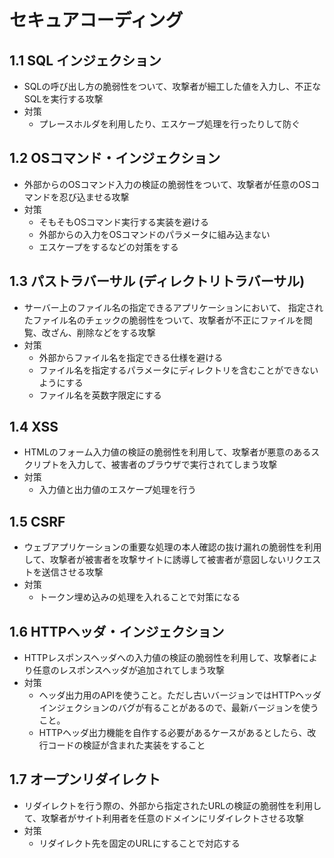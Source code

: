 # セキュアコーディング

## 1.1 SQL インジェクション
- SQLの呼び出し方の脆弱性をついて、攻撃者が細工した値を入力し、不正なSQLを実行する攻撃
- 対策
  - プレースホルダを利用したり、エスケープ処理を行ったりして防ぐ

## 1.2 OSコマンド・インジェクション
- 外部からのOSコマンド入力の検証の脆弱性をついて、攻撃者が任意のOSコマンドを忍び込ませる攻撃
- 対策
  - そもそもOSコマンド実行する実装を避ける
  - 外部からの入力をOSコマンドのパラメータに組み込まない
  - エスケープをするなどの対策をする

## 1.3 パストラバーサル (ディレクトリトラバーサル)
- サーバー上のファイル名の指定できるアプリケーションにおいて、
  指定されたファイル名のチェックの脆弱性をついて、攻撃者が不正にファイルを閲覧、改ざん、削除などをする攻撃
- 対策
  - 外部からファイル名を指定できる仕様を避ける
  - ファイル名を指定するパラメータにディレクトリを含むことができないようにする
  - ファイル名を英数字限定にする

## 1.4 XSS
- HTMLのフォーム入力値の検証の脆弱性を利用して、攻撃者が悪意のあるスクリプトを入力して、被害者のブラウザで実行されてしまう攻撃
- 対策
  - 入力値と出力値のエスケープ処理を行う

## 1.5 CSRF
- ウェブアプリケーションの重要な処理の本人確認の抜け漏れの脆弱性を利用して、攻撃者が被害者を攻撃サイトに誘導して被害者が意図しないリクエストを送信させる攻撃
- 対策
  - トークン埋め込みの処理を入れることで対策になる

## 1.6 HTTPヘッダ・インジェクション
- HTTPレスポンスヘッダへの入力値の検証の脆弱性を利用して、攻撃者により任意のレスポンスヘッダが追加されてしまう攻撃
- 対策
  - ヘッダ出力用のAPIを使うこと。ただし古いバージョンではHTTPヘッダインジェクションのバグが有ることがあるので、最新バージョンを使うこと。
  - HTTPヘッダ出力機能を自作する必要があるケースがあるとしたら、改行コードの検証が含まれた実装をすること

## 1.7 オープンリダイレクト
- リダイレクトを行う際の、外部から指定されたURLの検証の脆弱性を利用して、攻撃者がサイト利用者を任意のドメインにリダイレクトさせる攻撃
- 対策
  - リダイレクト先を固定のURLにすることで対応する
